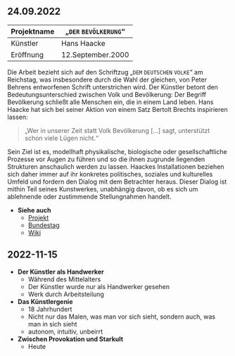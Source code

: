 ## 24.09.2022

| Projektname | „$\mathtt{DER\text{ }BEVÖLKERUNG}$“ |
| ----------- | ----------------------------------- |
| Künstler    | Hans Haacke                         |
| Eröffnung   | 12.September.2000                   |

Die Arbeit bezieht sich auf den Schriftzug „$\mathtt{DEM\text{ }DEUTSCHEN\text{ }VOLKE}$“ am Reichstag, was insbesondere durch die Wahl der gleichen, von Peter Behrens entworfenen Schrift unterstrichen wird. Der Künstler betont den Bedeutungsunterschied zwischen Volk und Bevölkerung: Der Begriff Bevölkerung schließt alle Menschen ein, die in einem Land leben. Hans Haacke hat sich bei seiner Aktion von einem Satz Bertolt Brechts inspirieren lassen: 
>„Wer in unserer Zeit statt Volk Bevölkerung […] sagt, unterstützt schon viele Lügen nicht.“

Sein Ziel ist es, modellhaft physikalische, biologische oder gesellschaftliche Prozesse vor Augen zu führen und so die ihnen zugrunde liegenden Strukturen anschaulich werden zu lassen. Haackes Installationen beziehen sich daher immer auf ihr konkretes politisches, soziales und kulturelles Umfeld und fordern den Dialog mit dem Betrachter heraus. Dieser Dialog ist mithin Teil seines Kunstwerkes, unabhängig davon, ob es sich um ablehnende oder zustimmende Stellungnahmen handelt.

- **Siehe auch**
	- [Projekt](https://derbevoelkerung.de/)
	- [Bundestag](https://www.bundestag.de/besuche/kunst/kuenstler/haacke/haacke-198996)
	- [Wiki](https://de.wikipedia.org/wiki/Der_Bev%C3%B6lkerung)


## 2022-11-15
- __Der Künstler als Handwerker__
	- Während des Mittelalters
	- Der Künstler wurde nur als Handwerker gesehen
	- Werk durch Arbeitsteilung
- __Das Künstlergenie__
	- 18 Jahrhundert
	- Nicht nur das Malen, was man vor sich sieht, sondern auch, was man in sich sieht
	- autonom, intuitiv, unbeirrt
- __Zwischen Provokation und Starkult__
	- Heute